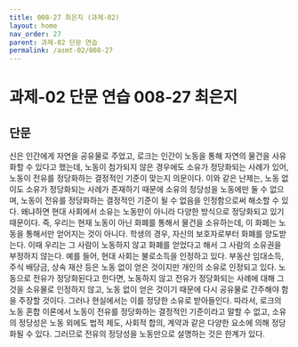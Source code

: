 ```yaml
---
title: 008-27 최은지 (과제-02)
layout: home
nav_order: 27
parent: 과제-02 단문 연습
permalink: /asmt-02/008-27
---
```


# 과제-02 단문 연습 008-27 최은지 

## 단문

신은 인간에게 자연을 공유물로 주었고, 로크는 인간이 노동을 통해 자연의 물건을 사유화할 수 있다고 했는데, 노동이 첨가되지 않은 경우에도 소유가 정당화되는 사례가 있어, 노동이 전유를 정당화하는 결정적인 기준이 맞는지 의문이다. 이와 같은 난제는, 노동 없이도 소유가 정당화되는 사례가 존재하기 때문에 소유의 정당성을 노동에만 둘 수 없으며, 노동이 전유를 정당화하는 결정적인 기준이 될 수 없음을 인정함으로써 해소할 수 있다. 왜냐하면 현대 사회에서 소유는 노동만이 아니라 다양한 방식으로 정당화되고 있기 때문이다. 즉, 우리는 현재 노동이 아닌 화폐를 통해서 물건을 소유하는데, 이 화폐는 노동을 통해서만 얻어지는 것이 아니다. 학생의 경우, 자신의 보호자로부터 화폐를 양도받는다. 이때 우리는 그 사람이 노동하지 않고 화폐를 얻었다고 해서 그 사람의 소유권을 부정하지 않는다. 예를 들어, 현대 사회는 불로소득을 인정하고 있다. 부동산 임대소득, 주식 배당금, 상속 재산 등은 노동 없이 얻은 것이지만 개인의 소유로 인정되고 있다. 노동으로 전유가 정당화된다고 한다면, 노동하지 않고 전유가 정당화되는 사례에 대해 그것을 소유물로 인정하지 않고, 노동 없이 얻은 것이기 때문에 다시 공유물로 간주해야 함을 주장할 것이다. 그러나 현실에서는 이를 정당한 소유로 받아들인다. 따라서, 로크의 노동 혼합 이론에서 노동이 전유를 정당화하는 결정적인 기준이라고 말할 수 없고, 소유의 정당성은 노동 외에도 법적 제도, 사회적 합의, 계약과 같은 다양한 요소에 의해 정당화될 수 있다. 그러므로 전유의 정당성을 노동만으로 설명하는 것은 한계가 있다.
